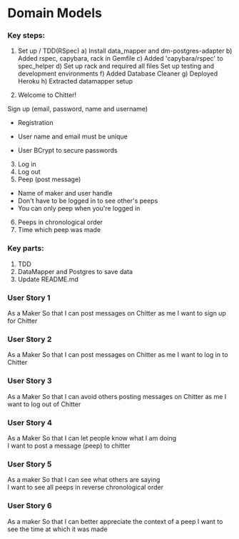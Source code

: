# Domain Models

### Key steps:
1. Set up / TDD(RSpec)
a) Install data_mapper and dm-postgres-adapter
b) Added rspec, capybara, rack in Gemfile
c) Added 'capybara/rspec' to spec_helper
d) Set up rack and required all files
Set up testing and development environments
f) Added Database Cleaner
g) Deployed Heroku
h) Extracted datamapper setup

2. Welcome to Chitter!


Sign up (email, password, name and username)
- Registration


- User name and email must be unique
- User BCrypt to secure passwords
3. Log in
4. Log out
5. Peep (post message)
- Name of maker and user handle
- Don't have to be logged in to see other's peeps
- You can only peep when you're logged in
6. Peeps in chronological order
7. Time which peep was made

### Key parts:
1. TDD
2. DataMapper and Postgres to save data
3. Update README.md

### User Story 1

As a Maker
So that I can post messages on Chitter as me
I want to sign up for Chitter

### User Story 2

As a Maker
So that I can post messages on Chitter as me
I want to log in to Chitter

### User Story 3

As a Maker
So that I can avoid others posting messages on Chitter as me
I want to log out of Chitter

### User Story 4

As a Maker
So that I can let people know what I am doing  
I want to post a message (peep) to chitter

### User Story 5

As a maker
So that I can see what others are saying  
I want to see all peeps in reverse chronological order

### User Story 6

As a maker
So that I can better appreciate the context of a peep
I want to see the time at which it was made
